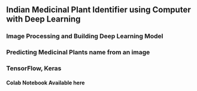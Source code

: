 ## Indian Medicinal Plant Identifier using Computer with Deep Learning
### Image Processing and Building Deep Learning Model
### Predicting Medicinal Plants name from an image 
### TensorFlow, Keras

#### Colab Notebook Available here

